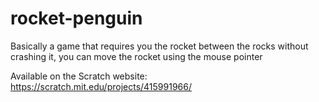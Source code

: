 # rocket-penguin
Basically a game that requires you the rocket between the rocks without crashing it, you can move the rocket using the mouse pointer

Available on the Scratch website: https://scratch.mit.edu/projects/415991966/
